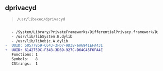 ## dprivacyd

> `/usr/libexec/dprivacyd`

```diff

   - /System/Library/PrivateFrameworks/DifferentialPrivacy.framework/DifferentialPrivacy
   - /usr/lib/libSystem.B.dylib
   - /usr/lib/libobjc.A.dylib
-  UUID: 50577859-C643-3FD7-9D3B-6A6941EFA431
+  UUID: 6142759C-F343-3D69-927C-D64C45F6FA4E
   Functions: 1
   Symbols:   8
   CStrings:  1

```
